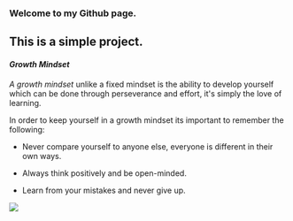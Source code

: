 ### Welcome to my Github page.
## This is a simple project. 

#### _Growth Mindset_

_A growth mindset_ unlike a fixed mindset is the ability to develop yourself which can be done through perseverance and effort, it's simply the love of learning. 

In order to keep yourself in a growth mindset its important to remember the following:

* Never compare yourself to anyone else, everyone is different in their own ways. 

* Always think positively and be open-minded.

* Learn from your mistakes and never give up. 

![](https://www.nexus-education.com/wp-content/uploads/2019/06/continuum.png)
